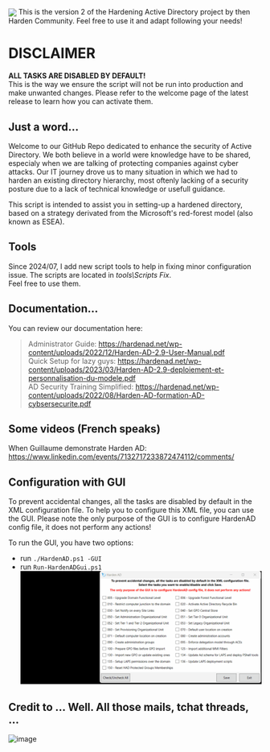 <img src="https://hardenad.net/wp-content/uploads/2021/12/Logo-HARDEN-AD-Horizontal-RVB@4x-300x86.png" align="center">
This is the version 2 of the Hardening Active Directory project by then Harden Community. 
Feel free to use it and adapt following your needs!

# DISCLAIMER
**ALL TASKS ARE DISABLED BY DEFAULT!**      
This is the way we ensure the script will not be run into production and make unwanted changes. Please refer to the welcome page of the latest release to learn how you can activate them.

## Just a word...
Welcome to our GitHub Repo dedicated to enhance the security of Active Directory. We both believe in a world were knowledge have to be shared, especialy when we are talking of protecting companies against cyber attacks. Our IT journey drove us to many situation in which we had to harden an existing directory hierarchy, most oftenly lacking of a security posture due to a lack of technical knowledge or usefull guidance.

This script is intended to assist you in setting-up a hardened directory, based on a strategy derivated from the Microsoft's red-forest model (also known as ESEA). 

## Tools
Since 2024/07, I add new script tools to help in fixing minor configuration issue. 
The scripts are located in *tools\Scripts Fix*.  
Feel free to use them.  

## Documentation...
You can review our documentation here:
> Administrator Guide: https://hardenad.net/wp-content/uploads/2022/12/Harden-AD-2.9-User-Manual.pdf  
> Quick Setup for lazy guys: https://hardenad.net/wp-content/uploads/2023/03/Harden-AD-2.9-deploiement-et-personnalisation-du-modele.pdf  
> AD Security Training Simplified: https://hardenad.net/wp-content/uploads/2022/08/Harden-AD-formation-AD-cybsersecurite.pdf  

## Some videos (French speaks)
When Guillaume demonstrate Harden AD: https://www.linkedin.com/events/7132717233872474112/comments/

## Configuration with GUI
To prevent accidental changes, all the tasks are disabled by default in the XML configuration file.
To help you to configure this XML file, you can use the GUI.
Please note the only purpose of the GUI is to configure HardenAD config file, it does not perform any actions!

To run the GUI, you have two options:
- run `./HardenAD.ps1 -GUI`
- run `Run-HardenADGui.ps1`
![image](images/hardenAD-GUI.gif)

## Credit to ... Well. All those mails, tchat threads, ...
![image](https://github.com/LoicVeirman/HardenAD/assets/85032445/551013f9-8c08-4f5b-864a-624c27ac7b1b)
